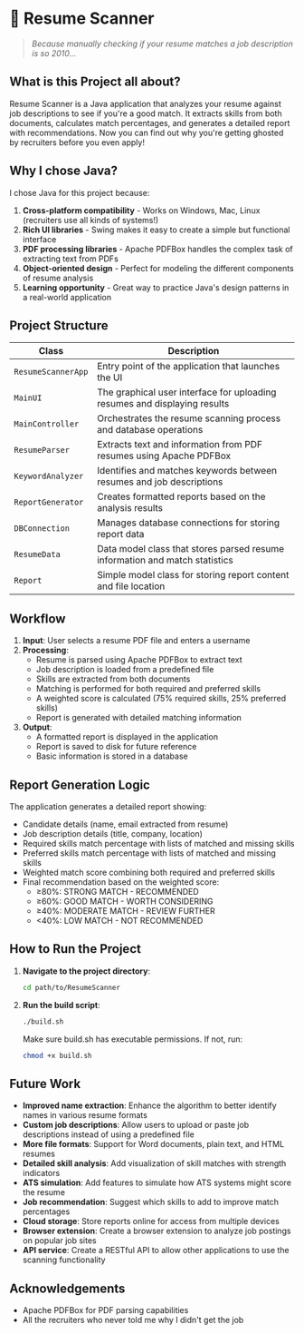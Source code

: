 # 📄 Resume Scanner

> *Because manually checking if your resume matches a job description is so 2010...*

## What is this Project all about?

Resume Scanner is a Java application that analyzes your resume against job descriptions to see if you're a good match. It extracts skills from both documents, calculates match percentages, and generates a detailed report with recommendations. Now you can find out why you're getting ghosted by recruiters before you even apply! 

## Why I chose Java?

I chose Java for this project because:
1. **Cross-platform compatibility** - Works on Windows, Mac, Linux (recruiters use all kinds of systems!)
2. **Rich UI libraries** - Swing makes it easy to create a simple but functional interface
3. **PDF processing libraries** - Apache PDFBox handles the complex task of extracting text from PDFs
4. **Object-oriented design** - Perfect for modeling the different components of resume analysis
5. **Learning opportunity** - Great way to practice Java's design patterns in a real-world application

## Project Structure

| Class | Description |
|-------|-------------|
| `ResumeScannerApp` | Entry point of the application that launches the UI |
| `MainUI` | The graphical user interface for uploading resumes and displaying results |
| `MainController` | Orchestrates the resume scanning process and database operations |
| `ResumeParser` | Extracts text and information from PDF resumes using Apache PDFBox |
| `KeywordAnalyzer` | Identifies and matches keywords between resumes and job descriptions |
| `ReportGenerator` | Creates formatted reports based on the analysis results |
| `DBConnection` | Manages database connections for storing report data |
| `ResumeData` | Data model class that stores parsed resume information and match statistics |
| `Report` | Simple model class for storing report content and file location |

## Workflow

1. **Input**: User selects a resume PDF file and enters a username
2. **Processing**:
   - Resume is parsed using Apache PDFBox to extract text
   - Job description is loaded from a predefined file
   - Skills are extracted from both documents
   - Matching is performed for both required and preferred skills
   - A weighted score is calculated (75% required skills, 25% preferred skills)
   - Report is generated with detailed matching information
3. **Output**:
   - A formatted report is displayed in the application
   - Report is saved to disk for future reference
   - Basic information is stored in a database

## Report Generation Logic

The application generates a detailed report showing:
- Candidate details (name, email extracted from resume)
- Job description details (title, company, location)
- Required skills match percentage with lists of matched and missing skills
- Preferred skills match percentage with lists of matched and missing skills
- Weighted match score combining both required and preferred skills
- Final recommendation based on the weighted score:
  - ≥80%: STRONG MATCH - RECOMMENDED
  - ≥60%: GOOD MATCH - WORTH CONSIDERING
  - ≥40%: MODERATE MATCH - REVIEW FURTHER
  - <40%: LOW MATCH - NOT RECOMMENDED


## How to Run the Project

1. **Navigate to the project directory**:
   ```bash
   cd path/to/ResumeScanner
   ```
2. **Run the build script**:
   ```bash
   ./build.sh
   ```
   Make sure  build.sh has executable permissions. If not, run:
   ```bash
   chmod +x build.sh
   ```


## Future Work

-  **Improved name extraction**: Enhance the algorithm to better identify names in various resume formats
-  **Custom job descriptions**: Allow users to upload or paste job descriptions instead of using a predefined file
-  **More file formats**: Support for Word documents, plain text, and HTML resumes
-  **Detailed skill analysis**: Add visualization of skill matches with strength indicators
-  **ATS simulation**: Add features to simulate how ATS systems might score the resume
-  **Job recommendation**: Suggest which skills to add to improve match percentages
-  **Cloud storage**: Store reports online for access from multiple devices
-  **Browser extension**: Create a browser extension to analyze job postings on popular job sites
-  **API service**: Create a RESTful API to allow other applications to use the scanning functionality

## Acknowledgements

- Apache PDFBox for PDF parsing capabilities
- All the recruiters who never told me why I didn't get the job

